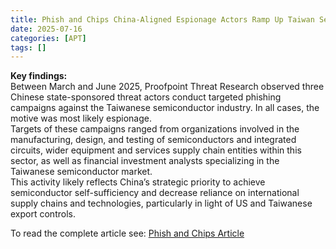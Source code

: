 ```yaml
---
title: Phish and Chips China-Aligned Espionage Actors Ramp Up Taiwan Semiconductor Industry Targeting
date: 2025-07-16
categories: [APT]
tags: []
---
```


**Key findings:**  
Between March and June 2025, Proofpoint Threat Research observed three Chinese state-sponsored threat actors conduct targeted phishing campaigns against the Taiwanese semiconductor industry. In all cases, the motive was most likely espionage.  
Targets of these campaigns ranged from organizations involved in the manufacturing, design, and testing of semiconductors and integrated circuits, wider equipment and services supply chain entities within this sector, as well as financial investment analysts specializing in the Taiwanese semiconductor market.  
This activity likely reflects China’s strategic priority to achieve semiconductor self-sufficiency and decrease reliance on international supply chains and technologies, particularly in light of US and Taiwanese export controls.  

To read the complete article see: [Phish and Chips Article](https://www.proofpoint.com/us/blog/threat-insight/phish-china-aligned-espionage-actors-ramp-up-taiwan-semiconductor-targeting)  
